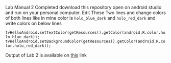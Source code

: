 Lab Manual 2 Completed download this repository open on android studio and run on your personal computer.
Edit These Two lines and change colors of both lines like in mine color is ```holo_blue_dark``` and ```holo_red_dark``` and write colors on below lines

```tvHelloAndroid.setTextColor(getResources().getColor(android.R.color.holo_blue_dark));```
```tvHelloAndroid.setBackgroundColor(getResources().getColor(android.R.color.holo_red_dark));```

Output of Lab 2 is available on [this](https://drive.google.com/drive/folders/11Em5MU9ALn7valgCm4eg9eGUMhaovQHG?usp=sharing) link
